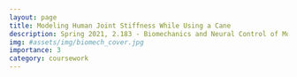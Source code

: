 ```yaml
---
layout: page
title: Modeling Human Joint Stiffness While Using a Cane
description: Spring 2021, 2.183 - Biomechanics and Neural Control of Movement project
img: #assets/img/biomech_cover.jpg
importance: 3
category: coursework
---
```

